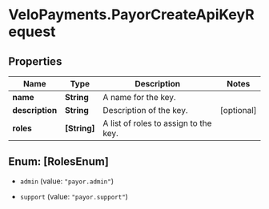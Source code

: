 # VeloPayments.PayorCreateApiKeyRequest

## Properties

Name | Type | Description | Notes
------------ | ------------- | ------------- | -------------
**name** | **String** | A name for the key. | 
**description** | **String** | Description of the key. | [optional] 
**roles** | **[String]** | A list of roles to assign to the key. | 



## Enum: [RolesEnum]


* `admin` (value: `"payor.admin"`)

* `support` (value: `"payor.support"`)





